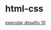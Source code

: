 # html-css

<a href="https://rafaaelmamede.github.io/html-css/exercicios/desafio010/desafio.html"> executar desafio 10
 

